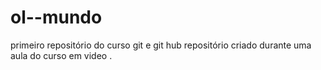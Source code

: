 # ol--mundo
primeiro repositório do curso git e git hub
repositório criado durante  uma aula  do curso em video .
